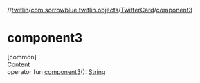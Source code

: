 //[twitlin](../../index.md)/[com.sorrowblue.twitlin.objects](../index.md)/[TwitterCard](index.md)/[component3](component3.md)



# component3  
[common]  
Content  
operator fun [component3](component3.md)(): [String](https://kotlinlang.org/api/latest/jvm/stdlib/kotlin/-string/index.html)  



